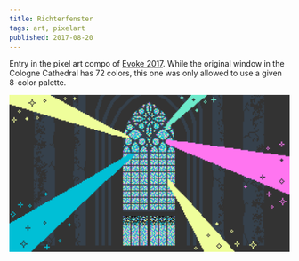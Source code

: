 ```yaml
---
title: Richterfenster
tags: art, pixelart
published: 2017-08-20
---
```


Entry in the pixel art compo of [Evoke 2017](https://www.evoke.eu/2017/). While the original window in the Cologne Cathedral has 72 colors, this one was only allowed to use a given 8-color palette.

![](richterfenster.png)
